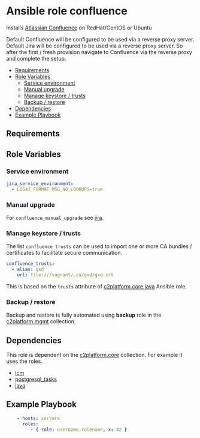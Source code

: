 # Ansible role confluence

Installs [Atlassian Confluence](https://www.atlassian.com/software/confluence/) on RedHat/CentOS or Ubuntu

Default Confluence will be configured to be used via a reverse proxy server. Default Jira will be configured to be used via a reverse proxy server. So after the first / fresh provision navigate to Confluence via the reverse proxy and complete the setup.

<!-- MarkdownTOC levels="2,3" autolink="true" -->

- [Requirements](#requirements)
- [Role Variables](#role-variables)
  - [Service environment](#service-environment)
  - [Manual upgrade](#manual-upgrade)
  - [Manage keystore / trusts](#manage-keystore--trusts)
  - [Backup / restore](#backup--restore)
- [Dependencies](#dependencies)
- [Example Playbook](#example-playbook)

<!-- /MarkdownTOC -->

## Requirements

<!-- Any pre-requisites that may not be covered by Ansible itself or the role should be mentioned here. For instance, if the role uses the EC2 module, it may be a good idea to mention in this section that the boto package is required. -->

## Role Variables

<!--  A description of the settable variables for this role should go here, including any variables that are in defaults/main.yml, vars/main.yml, and any variables that can/should be set via parameters to the role. Any variables that are read from other roles and/or the global scope (ie. hostvars, group vars, etc.) should be mentioned here as well. -->

### Service environment

```yaml
jira_service_environment:
  - LOG4J_FORMAT_MSG_NO_LOOKUPS=true
```

### Manual upgrade

For `confluence_manual_upgrade` see [jira](../jira). 

### Manage keystore / trusts

The list `confluence_trusts` can be used to import one or more CA bundles / certificates to facilitate secure communication. 

```yaml
confluence_trusts:
  - alias: gxd
    url: file:///vagrant/.ca/gxd/gxd.crt
```

This is based on the `trusts` attribute of [c2platform.core.java](https://github.com/c2platform/ansible-collection-core/tree/master/roles/java#manage-keystore--trusts) Ansible role.

### Backup / restore

Backup and restore is fully automated using **backup** role in the [c2platform.mgmt](https://github.com/c2platform/ansible-collection-mgmt) collection.

## Dependencies

<!--   A list of other roles hosted on Galaxy should go here, plus any details in regards to parameters that may need to be set for other roles, or variables that are used from other roles. -->

This role is dependent on the [c2platform.core](https://github.com/c2platform/ansible-collection-core) collection. For example it uses the roles.

* [lcm](../lcm)
* [postgresql_tasks](../postgresql_tasks)
* [java](../java)

## Example Playbook

<!--   Including an example of how to use your role (for instance, with variables passed in as parameters) is always nice for users too: -->

```yaml
    - hosts: servers
      roles:
         - { role: username.rolename, x: 42 }
```

